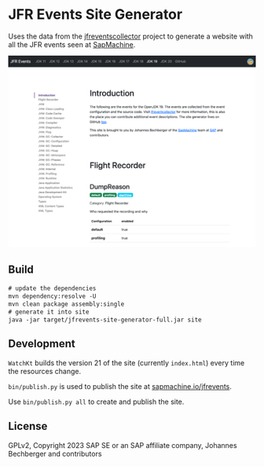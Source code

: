 JFR Events Site Generator
=========================

Uses the data from the [jfreventscollector](https://github.com/parttimenerd/jfreventcollector)
project to generate a website with all the JFR events seen at [SapMachine](https://sapmachine.io/jfrevents).

![Screenshot](img/screenshot.png)

Build
-----
```shell
# update the dependencies
mvn dependency:resolve -U
mvn clean package assembly:single
# generate it into site
java -jar target/jfrevents-site-generator-full.jar site
```

Development
-----------
`WatchKt` builds the version 21 of the site (currently `index.html`) every time the resources change.

`bin/publish.py` is used to publish the site at [sapmachine.io/jfrevents](https://sapmachine.io/jfrevents).

Use `bin/publish.py all` to create and publish the site.

License
-------
GPLv2, Copyright 2023 SAP SE or an SAP affiliate company,
Johannes Bechberger and contributors
